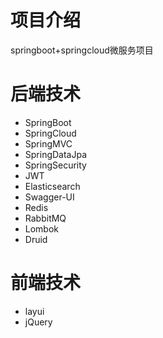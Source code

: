# 项目介绍
springboot+springcloud微服务项目
# 后端技术

- SpringBoot
- SpringCloud
- SpringMVC
- SpringDataJpa
- SpringSecurity
- JWT
- Elasticsearch
- Swagger-UI
- Redis
- RabbitMQ
- Lombok
- Druid

# 前端技术

- layui
- jQuery